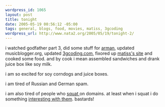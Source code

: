 ```yaml
--- 
wordpress_id: 1065
layout: post
title: tonight
date: 2005-05-19 00:56:12 -05:00
tags: general, blogs, food, movies, matiss, 3gcoding
wordpress_url: http://www.nata2.org/2005/05/19/tonight-2/
---
```

i watched godfather part 3, did some stuff for <a href="http://music-101.com">arman</a>, updated musicblogger.org, updated <a href="http://3gcoding.com">3gcoding.com</a>, fixored up <a href="http://therats.org">matiss's site</a> and cooked some food. and by cook i mean assembled sandwiches and drank juice box like soy milk. 

i am so excited for soy corndogs and juice boxes. 

i am tired of Russian and German spam. 

i am also tired of people who <a href="http://www.musicblogger.com">squat </a>on domains. at least when i squat i do something <a href="http://www.alliedmovements.com">interesting with them</a>. bastards!
